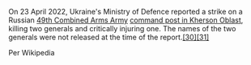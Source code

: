 On 23 April 2022, Ukraine's Ministry of Defence reported a strike on a Russian [49th Combined Arms Army](https://en.m.wikipedia.org/wiki/49th_Combined_Arms_Army "49th Combined Arms Army") [command post in Kherson Oblast](https://en.m.wikipedia.org/wiki/Russian_occupation_of_Kherson_Oblast "Russian occupation of Kherson Oblast"), killing two generals and critically injuring one. The names of the two generals were not released at the time of the report.[[30]](https://en.m.wikipedia.org/wiki/List_of_Russian_generals_killed_during_the_2022_invasion_of_Ukraine#cite_note-32)[[31]](https://en.m.wikipedia.org/wiki/List_of_Russian_generals_killed_during_the_2022_invasion_of_Ukraine#cite_note-33)

Per Wikipedia
